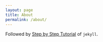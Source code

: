 ```yaml
---
layout: page
title: About
permalink: /about/
---
```


Followed by [Step by Step Tutorial][jekyll-tutorial] of `jekyll`.

[jekyll-tutorial]:https://jekyllrb.com/docs/step-by-step/01-setup/